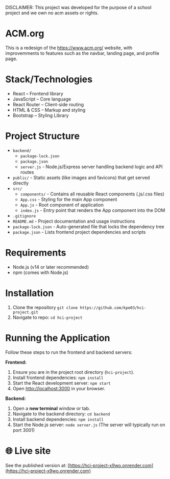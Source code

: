 DISCLAIMER: This project was developed for the purpose of a school project and we own no acm assets or rights.

# ACM.org 

This is a redesign of the https://www.acm.org/ website, with improvemments to features such as the navbar, landing page, and profile page. 

# Stack/Technologies
- React – Frontend library
- JavaScript – Core language
- React Router – Client-side routing
- HTML & CSS – Markup and styling
- Bootstrap – Styling Library

# Project Structure

*   `backend/`
    *   `package-lock.json`
    *   `package.json`
    *   `server.js` - Node.js/Express server handling backend logic and API routes
*   `public/` - Static assets (like images and favicons) that get served directly
*   `src/`
    *   `components/` - Contains all reusable React components (.js/.css files)
    *   `App.css` - Styling for the main App component
    *   `App.js` - Root component of application
    *   `index.js` - Entry point that renders the App component into the DOM
*   `.gitignore`
*   `README.md` - Project documentation and usage instructions
*   `package-lock.json` - Auto-generated file that locks the dependency tree
*   `package.json` - Lists frontend project dependencies and scripts

# Requirements
- Node.js (v14 or later recommended)
- npm (comes with Node.js)

# Installation
1. Clone the repository `git clone https://github.com/kpe03/hci-project.git`
2. Navigate to repo: `cd hci-project`

# Running the Application

Follow these steps to run the frontend and backend servers:

**Frontend:**

1.  Ensure you are in the project root directory (`hci-project`).
2.  Install frontend dependencies: `npm install`
3.  Start the React development server: `npm start`
4.  Open [http://localhost:3000](http://localhost:3000) in your browser.

**Backend:**

1.  Open a **new terminal** window or tab.
2.  Navigate to the backend directory: `cd backend`
3.  Install backend dependencies: `npm install`
4.  Start the Node.js server: `node server.js` (The server will typically run on port 3001)

# 🌐 Live site

See the published version at: [https://hci-project-x9wo.onrender.com](https://hci-project-x9wo.onrender.com)

